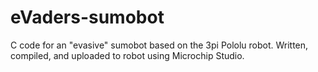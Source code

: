 # eVaders-sumobot

C code for an "evasive" sumobot based on the 3pi Pololu robot. Written, compiled, and uploaded to robot using Microchip Studio.

